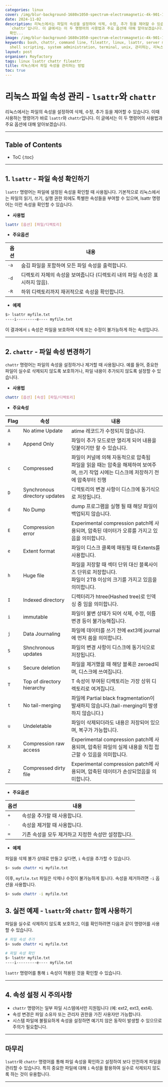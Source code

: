 ```yaml
---
categories: linux
cover: /img/blur-background-1680x1050-spectrum-electromagnetic-4k-901-1.jpg
date: 2024-11-02
description: 리눅스에서는 파일의 속성을 설정하여 삭제, 수정, 추가 등을 제어할 수 있습니다. 이때 사용하는 명령어가 바로 `lsattr`와
  `chattr`입니다. 이 글에서는 이 두 명령어의 사용법과 주요 옵션에 대해 알아보겠습니다. --- `lsattr` 명령어는 파일에 설정된 속성을
  확인...
image: /img/blur-background-1680x1050-spectrum-electromagnetic-4k-901-1.jpg
keywords: bash, chattr, command line, fileattr, linux, lsattr, server management,
  shell scripting, system administration, terminal, unix, 관리하는, 리눅스에서, 방법, 속성을, 파일
layout: post
organiser: Royfactory
tags: linux lsattr chattr fileattr
title: 리눅스에서 파일 속성을 관리하는 방법
toc: true
---
```


# 리눅스 파일 속성 관리 - `lsattr`와 `chattr`

리눅스에서는 파일의 속성을 설정하여 삭제, 수정, 추가 등을 제어할 수 있습니다. 이때 사용하는 명령어가 바로 `lsattr`와 `chattr`입니다. 이 글에서는 이 두 명령어의 사용법과 주요 옵션에 대해 알아보겠습니다.

---
## Table of Contents

* ToC
{:toc}

---

## 1. `lsattr` - 파일 속성 확인하기
`lsattr` 명령어는 파일에 설정된 속성을 확인할 때 사용됩니다. 기본적으로 리눅스에서는 파일의 읽기, 쓰기, 실행 권한 외에도 특별한 속성들을 부여할 수 있으며, lsattr 명령어는 이런 속성을 확인할 수 있습니다.

- **사용법**

```bash
lsattr [옵션] [파일/디렉토리]
```

- **주요옵션**

|옵션|내용|
|---|-----|
|`-a`|숨김 파일을 포함하여 모든 파일 속성을 출력합니다.|
|`-d`|디렉토리 자체의 속성을 보여줍니다 (디렉토리 내의 파일 속성은 표시하지 않음).|
|`-R`|하위 디렉토리까지 재귀적으로 속성을 확인합니다.|

- **예제**

```bash
$> lsattr myfile.txt
----i---------e---- myfile.txt
```

이 결과에서 `i` 속성은 파일을 보호하여 삭제 또는 수정이 불가능하게 하는 속성입니다.

---

## 2. `chattr` - 파일 속성 변경하기

`chattr` 명령어는 파일의 속성을 설정하거나 제거할 때 사용됩니다. 예를 들어, 중요한 파일이 실수로 삭제되지 않도록 보호하거나, 파일 내용이 추가되지 않도록 설정할 수 있습니다.

- **사용법**

```bash
chattr [옵션] [속성] [파일/디렉토리]
```

- **주요속성**

|Flag|속성|내용|
|---|---|-----|
|`A`|No atime Update|atime 레코드가 수정되지 않습니다.|
|`a`|Append Only|파일이 추가 모드로만 열리게 되어 내용을 덧붙이기만 할 수 있습니다.|
|`c`|Compressed|파일이 커널에 의해 자동적으로 압축됨<br>파일을 읽을 때는 압축을 해제하여 보여주며, 쓰기 작업 시에는 디스크에 저장하기 전에 압축부터 진행|
|`D`|Synchronous directory updates|디렉토리의 변경 사항이 디스크에 동기식으로 저장됩니다.|
|`d`|No Dump|dump 프로그램을 실행 될 때 해당 파일이 백업되지 않습니다.|
|`E`|Compression error|Experimental compression patch에 사용되며, 압축된 데이터가 오류를 가지고 있음을 의미합니다.|
|`e`|Extent format|파일이 디스크 클록에 매핑될 때 Extents를 사용합니다.|
|`h`|Huge file|파일을 저장할 때 섹터 단위 대신 블록사이즈 단위로 저장합니다.<br>파일이 2TB 이상의 크기를 가지고 있음을 의미합니다.|
|`I`|Indexed directory|디렉터리가 htree(Hashed tree)로 인덱싱 중 임을 의미합니다.|
|`i`|immutable|파일이 불변 상태가 되어 삭제, 수정, 이름 변경 등이 불가능해집니다.|
|`j`|Data Journaling|파일에 데이터를 쓰기 전에 ext3에 journal에 먼저 씀을 의미합니다.|
|`S`|Shnchronous updates|파일의 변경 사항이 디스크에 동기식으로 저장됩니다.|
|`s`|Secure deletion|파일을 제거했을 때 해당 블록은 zeroed되며, 디스크에 쓰여집니다.|
|`T`|Top of directory hierarchy|T 속성이 부여된 디렉토리는 가장 상위 디렉토리로 여겨집니다.|
|`t`|No tail-merging|파일에 Partial black fragmentation이 발새하지 않습니다.(tail-merging이 발생하지 않습니다.)|
|`u`|Undeletable|파일이 삭제되더라도 내용은 저장되어 있으며, 복구가 가능합니다.|
|`X`|Compression raw access|Experimental compression patch에 사용되며, 압축된 파일의 실제 내용을 직접 접근할 수 있음을 의미합니다.|
|`Z`|Compressed dirty file|Experimental compression patch에 사용되며, 압축된 데이터가 손상되었음을 의미합니다.|

- **주요옵션**

|옵션|내용|
|---|-----|
|`+`|속성을 추가할 때 사용합니다.|
|`-`|속성을 제거할 때 사용합니다.|
|`=`|기존 속성을 모두 제거하고 지정한 속성만 설정합니다.|

- **예제**

파일을 삭제 불가 상태로 만들고 싶다면, `i` 속성을 추가할 수 있습니다.

```bash
$> sudo chattr +i myfile.txt
```

이후, `myfile.txt` 파일은 삭제나 수정이 불가능하게 됩니다. 속성을 제거하려면 `-i` 옵션을 사용합니다.

```bash
$> sudo chattr -i myfile.txt
```

## 3. 실전 예제 - `lsattr`와 `chattr` 함께 사용하기

파일을 실수로 삭제하지 않도록 보호하고, 이를 확인하려면 다음과 같이 명령어를 사용할 수 있습니다.

```bash
# 파일 속성 추가
$> sudo chattr +i myfile.txt

# 파일 속성 확인
$> lsattr myfile.txt
----i---------e---- myfile.txt
```

`lsattr` 명령어를 통해 `i` 속성이 적용된 것을 확인할 수 있습니다.

---

## 4. 속성 설정 시 주의사항
- `chattr` 명령어는 일부 파일 시스템에서만 지원됩니다 (예: ext2, ext3, ext4).
- 속성 변경은 파일 소유자 또는 관리자 권한을 가진 사용자만 가능합니다.
- 시스템 파일에 불필요하게 속성을 설정하면 예기치 않은 동작이 발생할 수 있으므로 주의가 필요합니다.

---

## 마무리

`lsattr`와 `chattr` 명령어를 통해 파일 속성을 확인하고 설정하여 보다 안전하게 파일을 관리할 수 있습니다. 특히 중요한 파일에 대해 `i` 속성을 활용하여 실수로 삭제되지 않도록 하는 것이 유용합니다.

---
